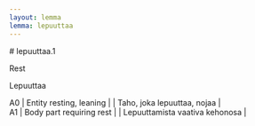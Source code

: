 ```yaml
---
layout: lemma
lemma: lepuuttaa
---
```


<div class="sense">
# <span class="sensename">lepuuttaa.1</span>

<span class="description">Rest</span>

<span class="description">Lepuuttaa</span>

A0 | Entity resting, leaning |   | Taho, joka lepuuttaa, nojaa |  
A1 | Body part requiring rest |   | Lepuuttamista vaativa kehonosa |  

</div>

